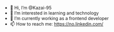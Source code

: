 - 👋 Hi, I’m @Kazai-95
- 👀 I’m interested in learning and technology
- 🌱 I’m currently working as a frontend developer
- 📫 How to reach me: https://no.linkedin.com/
